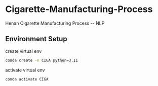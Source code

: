 # Cigarette-Manufacturing-Process
Henan Cigarette Manufacturing Process -- NLP

## Environment Setup

create virtual env

```bash
conda create -n CIGA python=3.11
```

activate virtual env

```bash
conda activate CIGA
```

